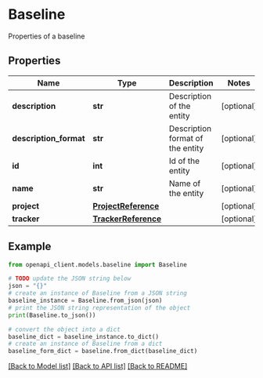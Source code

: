 # Baseline

Properties of a baseline

## Properties

Name | Type | Description | Notes
------------ | ------------- | ------------- | -------------
**description** | **str** | Description of the entity | [optional] 
**description_format** | **str** | Description format of the entity | [optional] 
**id** | **int** | Id of the entity | [optional] 
**name** | **str** | Name of the entity | [optional] 
**project** | [**ProjectReference**](ProjectReference.md) |  | [optional] 
**tracker** | [**TrackerReference**](TrackerReference.md) |  | [optional] 

## Example

```python
from openapi_client.models.baseline import Baseline

# TODO update the JSON string below
json = "{}"
# create an instance of Baseline from a JSON string
baseline_instance = Baseline.from_json(json)
# print the JSON string representation of the object
print(Baseline.to_json())

# convert the object into a dict
baseline_dict = baseline_instance.to_dict()
# create an instance of Baseline from a dict
baseline_form_dict = baseline.from_dict(baseline_dict)
```
[[Back to Model list]](../README.md#documentation-for-models) [[Back to API list]](../README.md#documentation-for-api-endpoints) [[Back to README]](../README.md)


